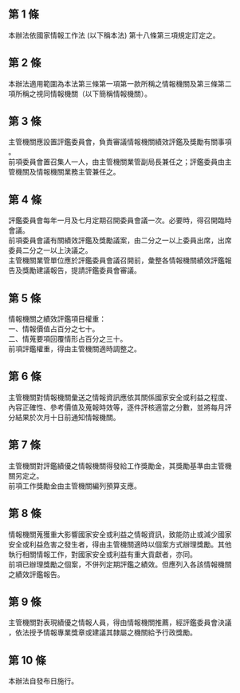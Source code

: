 第 1 條
-------
本辦法依國家情報工作法 (以下稱本法) 第十八條第三項規定訂定之。

第 2 條
-------
本辦法適用範圍為本法第三條第一項第一款所稱之情報機關及第三條第二  
項所稱之視同情報機關（以下簡稱情報機關）。

第 3 條
-------
主管機關應設置評鑑委員會，負責審議情報機關績效評鑑及獎勵有關事項  
。  
前項委員會置召集人一人，由主管機關業管副局長兼任之；評鑑委員由主  
管機關及情報機關業務主管兼任之。

第 4 條
-------
評鑑委員會每年一月及七月定期召開委員會議一次。必要時，得召開臨時  
會議。  
前項委員會議有關績效評鑑及獎勵議案，由二分之一以上委員出席，出席  
委員二分之一以上決議之。  
主管機關業管單位應於評鑑委員會議召開前，彙整各情報機關績效評鑑報  
告及獎勵建議報告，提請評鑑委員會審議。

第 5 條
-------
情報機關之績效評鑑項目權重：  
一、情報價值占百分之七十。  
二、情蒐要項回覆情形占百分之三十。  
前項評鑑權重，得由主管機關適時調整之。

第 6 條
-------
主管機關對情報機關彙送之情報資訊應依其關係國家安全或利益之程度、  
內容正確性、參考價值及蒐報時效等，逐件評核適當之分數，並將每月評  
分結果於次月十日前通知情報機關。

第 7 條
-------
主管機關對評鑑績優之情報機關得發給工作獎勵金，其獎勵基準由主管機  
關另定之。  
前項工作獎勵金由主管機關編列預算支應。

第 8 條
-------
情報機關蒐獲重大影響國家安全或利益之情報資訊，致能防止或減少國家  
安全或利益危害之發生者，得由主管機關適時以個案方式辦理獎勵。其他  
執行相關情報工作，對國家安全或利益有重大貢獻者，亦同。  
前項已辦理獎勵之個案，不併列定期評鑑之績效。但應列入各該情報機關  
之績效評鑑報告。

第 9 條
-------
主管機關對表現績優之情報人員，得由情報機關推薦，經評鑑委員會決議  
，依法授予情報專業獎章或建議其隸屬之機關給予行政獎勵。

第 10 條
--------
本辦法自發布日施行。

